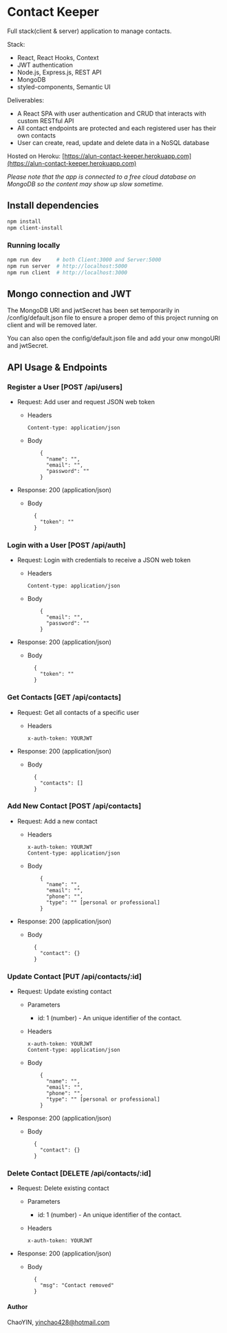 # Contact Keeper

Full stack(client & server) application to manage contacts.

Stack: 

-  React, React Hooks, Context
-  JWT authentication
-  Node.js, Express.js, REST API
-  MongoDB
-  styled-components, Semantic UI

Deliverables:
- A React SPA with user authentication and CRUD that interacts with custom RESTful API 
- All contact endpoints are protected and each registered user has their own contacts
- User can create, read, update and delete data in a NoSQL database

Hosted on Heroku: [https://alun-contact-keeper.herokuapp.com](https://alun-contact-keeper.herokuapp.com)

*Please note that the app is connected to a free cloud database on MongoDB so the content may show up slow sometime.*

## Install dependencies

```bash
npm install
npm client-install
```

### Running locally

```bash
npm run dev     # both Client:3000 and Server:5000
npm run server  # http://localhost:5000
npm run client  # http://localhost:3000
```

## Mongo connection and JWT

The MongoDB URI and jwtSecret has been set temporarily in /config/default.json file to ensure a proper demo of this project running on client and will be removed later.

You can also open the config/default.json file and add your onw mongoURI and jwtSecret.

## API Usage & Endpoints

### Register a User [POST /api/users]

- Request: Add user and request JSON web token

  - Headers

        Content-type: application/json

  - Body

            {
              "name": "",
              "email": "",
              "password": ""
            }

- Response: 200 (application/json)

  - Body

          {
            "token": ""
          }

### Login with a User [POST /api/auth]

- Request: Login with credentials to receive a JSON web token

  - Headers

        Content-type: application/json

  - Body

            {
              "email": "",
              "password": ""
            }

- Response: 200 (application/json)

  - Body

          {
            "token": ""
          }

### Get Contacts [GET /api/contacts]

- Request: Get all contacts of a specific user

  - Headers

        x-auth-token: YOURJWT

* Response: 200 (application/json)

  - Body

          {
            "contacts": []
          }

### Add New Contact [POST /api/contacts]

- Request: Add a new contact

  - Headers

        x-auth-token: YOURJWT
        Content-type: application/json

  - Body

            {
              "name": "",
              "email": "",
              "phone": "",
              "type": "" [personal or professional]
            }

- Response: 200 (application/json)

  - Body

          {
            "contact": {}
          }

### Update Contact [PUT /api/contacts/:id]

- Request: Update existing contact

  - Parameters

    - id: 1 (number) - An unique identifier of the contact.

  - Headers

        x-auth-token: YOURJWT
        Content-type: application/json

  - Body

            {
              "name": "",
              "email": "",
              "phone": "",
              "type": "" [personal or professional]
            }

- Response: 200 (application/json)

  - Body

          {
            "contact": {}
          }

### Delete Contact [DELETE /api/contacts/:id]

- Request: Delete existing contact

  - Parameters

    - id: 1 (number) - An unique identifier of the contact.

  - Headers

        x-auth-token: YOURJWT

* Response: 200 (application/json)

  - Body

          {
            "msg": "Contact removed"
          }

#### Author
ChaoYIN, yinchao428@hotmail.com
